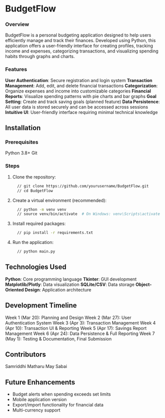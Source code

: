 # BudgetFlow
### Overview

BudgetFlow is a personal budgeting application designed to help users efficiently manage and track their finances. Developed using Python, this application offers a user-friendly interface for creating profiles, tracking income and expenses, categorizing transactions, and visualizing spending habits through graphs and charts.


### Features
**User Authentication**: Secure registration and login system
**Transaction Management**: Add, edit, and delete financial transactions
**Categorization**: Organize expenses and income into customizable categories
**Financial Reports**: Visualize spending patterns with pie charts and bar graphs
**Goal Setting**: Create and track saving goals (planned feature)
**Data Persistence**: All user data is stored securely and can be accessed across sessions
**Intuitive UI**: User-friendly interface requiring minimal technical knowledge

## Installation
### Prerequisites

Python 3.8+
Git

### Steps

1. Clone the repository:
   ```bash
     // git clone https://github.com/yourusername/BudgetFlow.git
     // cd BudgetFlow
   ```


2. Create a virtual environment (recommended):
   ```bash
     // python -m venv venv
     // source venv/bin/activate  # On Windows: venv\Scripts\activate
   ```

3. Install required packages:
   ```bash
     // pip install -r requirements.txt
   ```

4. Run the application:
   ```bash
     // python main.py
   ```

## Technologies Used

**Python**: Core programming language
**Tkinter**: GUI development
**Matplotlib/Plotly**: Data visualization
**SQLite/CSV**: Data storage
**Object-Oriented Design**: Application architecture

## Development Timeline

Week 1 (Mar 20): Planning and Design
Week 2 (Mar 27): User Authentication System
Week 3 (Apr 3): Transaction Management
Week 4 (Apr 10): Transaction UI & Reporting
Week 5 (Apr 17): Savings Report Management
Week 6 (Apr 24): Data Persistence & Full Reporting
Week 7 (May 1): Testing & Documentation, Final Submission

## Contributors

Samriddhi Matharu
May Sabai

## Future Enhancements
- Budget alerts when spending exceeds set limits
- Mobile application version
- Export/import functionality for financial data
- Multi-currency support

